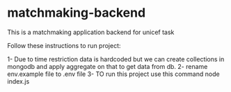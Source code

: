 # matchmaking-backend
This is a matchmaking application backend for unicef task

Follow these instructions to run project:

1- Due to time restriction data is hardcoded but we can create collections in mongodb and apply aggregate on that to get data from db.
2- rename env.example file to .env file
3- TO run this project use this command node index.js